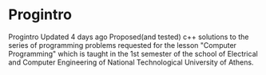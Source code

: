 # Progintro
Progintro  Updated 4 days ago Proposed(and tested) c++ solutions to the series of programming problems requested for the lesson "Computer Programming" which is taught in the 1st semester of the school of Electrical and Computer Engineering of National Technological University of Athens.
